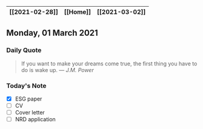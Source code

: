 | [[2021-02-28]] | [[Home]] | [[2021-03-02]] |
| :------------: | :------: | :------------: |

## Monday, 01 March 2021

### Daily Quote
> If you want to make your dreams come true, the first thing you have to do is wake up.
> &mdash; <cite>J.M. Power</cite>

### Today's Note

- [x] ESG paper
- [ ] CV
- [ ] Cover letter
- [ ] NRD application